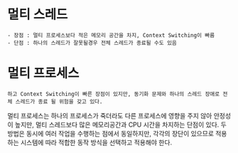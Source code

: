 
# 멀티 스레드
    - 장점 : 멀티 프로세스보다 적은 메모리 공간을 차지, Context Switching이 빠름
    - 단점 : 하나의 스레드가 잘못될경우 전체 스레드가 종료될 수도 있음
    
# 멀티 프로세스
    하고 Context Switching이 빠른 장점이 있지만, 동기화 문제와 하나의 스레드 장애로 전체 스레드가 종료 될 위험을 갖고 있다.
멀티 프로세스는 하나의 프로세스가 죽더라도 다른 프로세스에 영향을 주지 않아 안정성이 높지만, 멀티 스레드보다 많은 메모리공간과 CPU 시간을 차지하는 단점이 있다.
두 방법은 동시에 여러 작업을 수행하는 점에서 동일하지만, 각각의 장단이 있으므로 적용하는 시스템에 따라 적합한 동작 방식을 선택하고 적용해야 한다.
